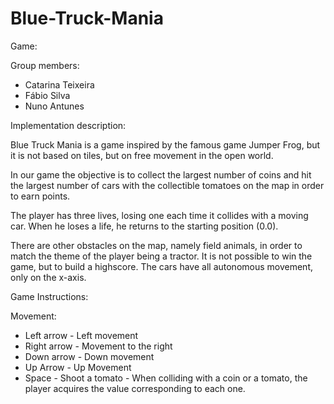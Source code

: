 # Blue-Truck-Mania
Game:

Group members:

- Catarina Teixeira
- Fábio Silva
- Nuno Antunes

Implementation description:

Blue Truck Mania is a game inspired by the famous game Jumper Frog, but it is not based on tiles, but on free movement in the open world.

In our game the objective is to collect the largest number of coins and hit the largest number of cars with the collectible tomatoes on the map in order to earn points.

The player has three lives, losing one each time it collides with a moving car. When he loses a life, he returns to the starting position (0.0).

There are other obstacles on the map, namely field animals, in order to match the theme of the player being a tractor. It is not possible to win the game, but to build a highscore. The cars have all autonomous movement, only on the x-axis.

Game Instructions:

Movement:

- Left arrow - Left movement
- Right arrow - Movement to the right
- Down arrow - Down movement
- Up Arrow - Up Movement
- Space - Shoot a tomato - When colliding with a coin or a tomato, the player acquires the value corresponding to each one.

